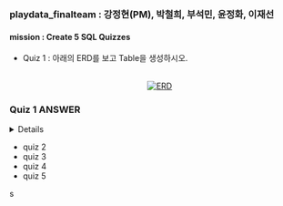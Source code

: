 ### playdata_finalteam : 강정현(PM), 박철희, 부석민, 윤정화, 이재선
#### mission : Create 5 SQL Quizzes
- Quiz 1 : 아래의 ERD를 보고 Table을 생성하시오.<br>
<br> <p align="center"><a href="https://ibb.co/nrsnYQ3"><img src="https://i.ibb.co/dB0LVkb/ERD.png" alt="ERD" border="0"></a></p>



<h3>Quiz 1 ANSWER</h3>
<details>

```SQL
DROP TABLE AGENTS CASCADE CONSTRAINTS;
CREATE TABLE AGENTS(	
    AGENT_CODE CHAR(6) not null primary key, 
	AGENT_NAME CHAR(40), 
	WORKING_AREA CHAR(35) 
	);

DROP TABLE CUSTOMER CASCADE CONSTRAINTS;
CREATE TABLE CUSTOMER(
    CUST_CODE VARCHAR2(6) NOT NULL PRIMARY KEY, 
	CUST_NAME VARCHAR2(40) NOT NULL, 
	CUST_CITY CHAR(35), 
	WORKING_AREA VARCHAR(20), 
	AGENT_CODE CHAR(6) NOT NULL REFERENCES AGENTS
    );   

DROP TABLE ORDERS CASCADE CONSTRAINTS;
CREATE TABLE ORDERS(
    ORD_NUM NUMBER(6,0) NOT NULL PRIMARY KEY, 
	ORD_AMOUNT NUMBER(12,2) NOT NULL, 
	ORD_DATE DATE NOT NULL, 
	CUST_CODE VARCHAR2(6) NOT NULL REFERENCES CUSTOMER, 
	AGENT_CODE CHAR(6) NOT NULL REFERENCES AGENTS 
    );
  
```

</details>


- quiz 2 <br>
- quiz 3 <br>
- quiz 4 <br>
- quiz 5 


s
